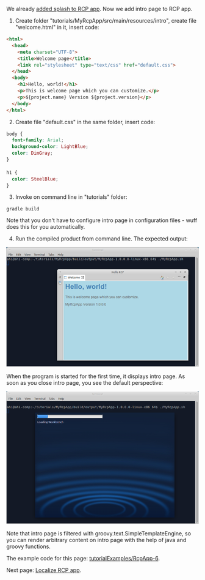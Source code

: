 We already [added splash to RCP app](Add-splash-to-RCP-app). Now we add intro page to RCP app.

1. Create folder "tutorials/MyRcpApp/src/main/resources/intro", create file "welcome.html" in it, insert code:

  ```html
  <html>
    <head>
      <meta charset="UTF-8">
      <title>Welcome page</title>
      <link rel="stylesheet" type="text/css" href="default.css">
    </head>
    <body>
      <h1>Hello, world!</h1>
      <p>This is welcome page which you can customize.</p>
      <p>${project.name} Version ${project.version}</p>
    </body>
  </html>
  ```

2. Create file "default.css" in the same folder, insert code:

  ```css
  body {
    font-family: Arial;
    background-color: LightBlue;
    color: DimGray;
  }

  h1 {
    color: SteelBlue;
  }
  ```

3. Invoke on command line in "tutorials" folder:

  ```shell
  gradle build
  ```
  
  Note that you don't have to configure intro page in configuration files - wuff does this for you automatically.

4. Run the compiled product from command line. The expected output:

  ![RcpApp-6-run-1](images/RcpApp-6-run-1.png "RcpApp-6-run-1")

  When the program is started for the first time, it displays intro page. As soon as you close intro page, you see the default perspective:

  ![RcpApp-5-run-1](images/RcpApp-5-run-1.png "RcpApp-5-run-1")
  
  Note that intro page is filtered with groovy.text.SimpleTemplateEngine, so you can render arbitrary content on intro page with the help of java and groovy functions.

The example code for this page: [tutorialExamples/RcpApp-6](../tree/master/tutorialExamples/RcpApp-6).

Next page: [Localize RCP app](Localize-RCP-app).